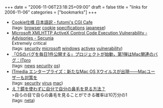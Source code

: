 +++
date = "2006-11-06T23:18:25+09:00"
draft = false
title = "links for 2006-11-06"
categories = ["bookmarks"]
+++

<ul class="delicious">
	<li>
		<div class="delicious-link"><a href="http://www.futomi.com/lecture/cookie/specification.html">Cookie仕様 日本語訳 - futomi's CGI Cafe</a></div>
		<div class="delicious-tags">(tags: <a href="http://del.icio.us/nobu666/browser">browser</a> <a href="http://del.icio.us/nobu666/cookie">cookie</a> <a href="http://del.icio.us/nobu666/specifications">specifications</a> <a href="http://del.icio.us/nobu666/japanese">japanese</a>)</div>
	</li>
	<li>
		<div class="delicious-link"><a href="http://secunia.com/advisories/22687/">Microsoft XMLHTTP ActiveX Control Code Execution Vulnerability - Advisories - Secunia</a></div>
		<div class="delicious-extended">Extremely critical</div>
		<div class="delicious-tags">(tags: <a href="http://del.icio.us/nobu666/security">security</a> <a href="http://del.icio.us/nobu666/microsoft">microsoft</a> <a href="http://del.icio.us/nobu666/windows">windows</a> <a href="http://del.icio.us/nobu666/activex">activex</a> <a href="http://del.icio.us/nobu666/vulnerability">vulnerability</a>)</div>
	</li>
	<li>
		<div class="delicious-link"><a href="http://itpro.nikkeibp.co.jp/article/USNEWS/20061102/252631/">「OSのバグを毎日1件公開する」プロジェクトが始動，第1弾はMac関連のバグ：ITpro</a></div>
		<div class="delicious-tags">(tags: <a href="http://del.icio.us/nobu666/news">news</a> <a href="http://del.icio.us/nobu666/security">security</a> <a href="http://del.icio.us/nobu666/os">os</a>)</div>
	</li>
	<li>
		<div class="delicious-link"><a href="http://www.itmedia.co.jp/enterprise/articles/0611/04/news015.html">ITmedia エンタープライズ：新たなMac OS Xウイルスが出現――Macユーザーも対策を</a></div>
		<div class="delicious-tags">(tags: <a href="http://del.icio.us/nobu666/security">security</a> <a href="http://del.icio.us/nobu666/virus">virus</a> <a href="http://del.icio.us/nobu666/mac">mac</a>)</div>
	</li>
	<li>
		<div class="delicious-link"><a href="http://nsjweb.web.fc2.com/news_002.htm">え？鏡を使わずに自分で自分の鼻毛を見る方法？</a></div>
		<div class="delicious-extended">>自らの目で自らの鼻毛を見ることができる確率は10万分の1</div>
		<div class="delicious-tags">(tags: <a href="http://del.icio.us/nobu666/neta">neta</a>)</div>
	</li>
</ul>

